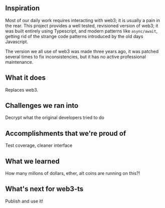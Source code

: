 ## Inspiration

Most of our daily work requires interacting with web3; it is usually a pain in the rear. This project provides a well tested, revisioned version of web3; it was built entirely using Typescript, and modern patterns like `async/await`, getting rid of the strange code patterns introduced by the old days Javascript.

The version we all use of web3 was made three years ago, it was patched several times to fix inconsistencies, but it has no active professional maintenance.

## What it does

Replaces web3.

## Challenges we ran into

Decrypt what the original developers tried to do

## Accomplishments that we're proud of

Test coverage, cleaner interface

## What we learned

How many millons of dollars, ether, alt coins are running on this?!

## What's next for web3-ts

Publish and use it!
